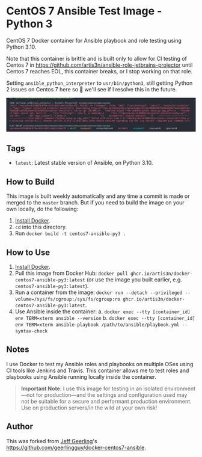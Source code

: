 # CentOS 7 Ansible Test Image - Python 3

CentOS 7 Docker container for Ansible playbook and role testing using Python 3.10.

Note that this container is brittle and is built only to allow for CI testing of Centos 7 in https://github.com/artis3n/ansible-role-jetbrains-projector until Centos 7 reaches EOL, this container breaks, or I stop working on that role.

Setting `ansible_python_interpreter` to `usr/bin/python3`, still getting Python 2 issues on Centos 7 here so :shrug: we'll see if I resolve this in the future.

![pip 2 error](pip2.png)

## Tags

  - `latest`: Latest stable version of Ansible, on Python 3.10.

## How to Build

This image is built weekly automatically and any time a commit is made or merged to the `master` branch. But if you need to build the image on your own locally, do the following:

  1. [Install Docker](https://docs.docker.com/engine/installation/).
  2. `cd` into this directory.
  3. Run `docker build -t centos7-ansible-py3 .`

## How to Use

  1. [Install Docker](https://docs.docker.com/engine/installation/).
  2. Pull this image from Docker Hub: `docker pull ghcr.io/artis3n/docker-centos7-ansible-py3:latest` (or use the image you built earlier, e.g. `centos7-ansible-py3:latest`).
  3. Run a container from the image: `docker run --detach --privileged --volume=/sys/fs/cgroup:/sys/fs/cgroup:ro ghcr.io/artis3n/docker-centos7-ansible-py3:latest`.
  4. Use Ansible inside the container:
    a. `docker exec --tty [container_id] env TERM=xterm ansible --version`
    b. `docker exec --tty [container_id] env TERM=xterm ansible-playbook /path/to/ansible/playbook.yml --syntax-check`

## Notes

I use Docker to test my Ansible roles and playbooks on multiple OSes using CI tools like Jenkins and Travis. This container allows me to test roles and playbooks using Ansible running locally inside the container.

> **Important Note**: I use this image for testing in an isolated environment—not for production—and the settings and configuration used may not be suitable for a secure and performant production environment. Use on production servers/in the wild at your own risk!

## Author

This was forked from [Jeff Geerling](https://www.jeffgeerling.com/)'s <https://github.com/geerlingguy/docker-centos7-ansible>.
